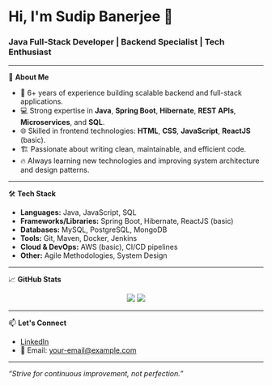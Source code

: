 # Hi, I'm Sudip Banerjee 👋

### Java Full-Stack Developer | Backend Specialist | Tech Enthusiast

---

🚀 **About Me**

- 🧠 6+ years of experience building scalable backend and full-stack applications.
- 💻 Strong expertise in **Java**, **Spring Boot**, **Hibernate**, **REST APIs**, **Microservices**, and **SQL**.
- 🌐 Skilled in frontend technologies: **HTML**, **CSS**, **JavaScript**, **ReactJS** (basic).
- 🏗️ Passionate about writing clean, maintainable, and efficient code.
- 🔥 Always learning new technologies and improving system architecture and design patterns.

---

🛠️ **Tech Stack**

- **Languages:** Java, JavaScript, SQL
- **Frameworks/Libraries:** Spring Boot, Hibernate, ReactJS (basic)
- **Databases:** MySQL, PostgreSQL, MongoDB
- **Tools:** Git, Maven, Docker, Jenkins
- **Cloud & DevOps:** AWS (basic), CI/CD pipelines
- **Other:** Agile Methodologies, System Design

---

📈 **GitHub Stats**

<p align="center">
  <img src="https://github-readme-stats.vercel.app/api?username=sudipb-dev&show_icons=true&theme=github_dark&hide_border=true" />
  <img src="https://github-readme-streak-stats.herokuapp.com/?user=sudipb-dev&theme=github-dark&hide_border=true" />
</p>

---

📫 **Let's Connect**

- [LinkedIn](https://www.linkedin.com/in/your-linkedin-profile/)  
- 📧 Email: your-email@example.com  

---

*“Strive for continuous improvement, not perfection.”*


